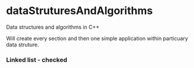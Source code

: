 # dataStruturesAndAlgorithms

Data structures and algorithms in C++

Will create every section and then one simple application within particuary data struture.
<h3>Linked list - checked</h3>
